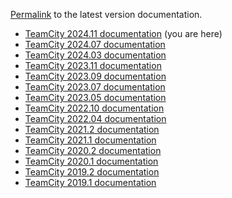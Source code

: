[//]: # (title: Documentation for Previous Versions)
[//]: # (auxiliary-id: Documentation for Previous Versions)

[Permalink](https://www.jetbrains.com/help/teamcity/teamcity-documentation.html) to the latest version documentation.

* [TeamCity 2024.11 documentation](https://www.jetbrains.com/help/teamcity/2024.11/teamcity-documentation.html) (you are here)
* [TeamCity 2024.07 documentation](https://www.jetbrains.com/help/teamcity/2024.07/teamcity-documentation.html)
* [TeamCity 2024.03 documentation](https://www.jetbrains.com/help/teamcity/2024.03/teamcity-documentation.html)
* [TeamCity 2023.11 documentation](https://www.jetbrains.com/help/teamcity/2023.11/teamcity-documentation.html)
* [TeamCity 2023.09 documentation](https://www.jetbrains.com/help/teamcity/2023.09/teamcity-documentation.html)
* [TeamCity 2023.07 documentation](https://www.jetbrains.com/help/teamcity/2023.07/teamcity-documentation.html)
* [TeamCity 2023.05 documentation](https://www.jetbrains.com/help/teamcity/2023.05/teamcity-documentation.html)
* [TeamCity 2022.10 documentation](https://www.jetbrains.com/help/teamcity/2022.10/teamcity-documentation.html)
* [TeamCity 2022.04 documentation](https://www.jetbrains.com/help/teamcity/2022.04/teamcity-documentation.html)
* [TeamCity 2021.2 documentation](https://www.jetbrains.com/help/teamcity/2021.2/teamcity-documentation.html)
* [TeamCity 2021.1 documentation](https://www.jetbrains.com/help/teamcity/2021.1/teamcity-documentation.html)
* [TeamCity 2020.2 documentation](https://www.jetbrains.com/help/teamcity/2020.2/teamcity-documentation.html)
* [TeamCity 2020.1 documentation](https://www.jetbrains.com/help/teamcity/2020.1/teamcity-documentation.html)
* [TeamCity 2019.2 documentation](https://www.jetbrains.com/help/teamcity/2019.2/teamcity-documentation.html)
* [TeamCity 2019.1 documentation](https://www.jetbrains.com/help/teamcity/2019.1/teamcity-documentation.html)

